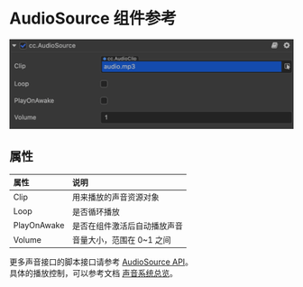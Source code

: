 # AudioSource 组件参考

![](audio/audiosource.png)

## 属性

|属性            | 说明                    |
|:--            | :--                     |
|Clip           | 用来播放的声音资源对象      |
|Loop           | 是否循环播放              |
|PlayOnAwake    | 是否在组件激活后自动播放声音 |
|Volume         | 音量大小，范围在 0~1 之间   |

更多声音接口的脚本接口请参考 [AudioSource API](https://docs.cocos.com/creator/3.0/api/zh/classes/component_audio.audiosource.html)。  
具体的播放控制，可以参考文档 [声音系统总览](./overview.md)。

